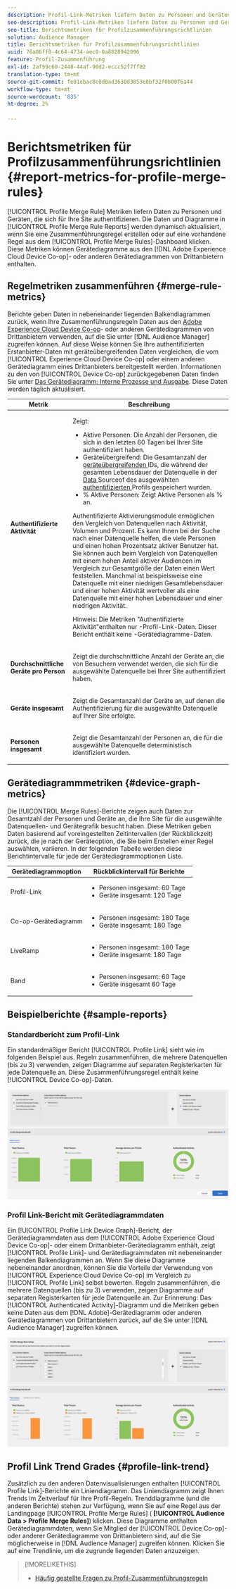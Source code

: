 ```yaml
---
description: Profil-Link-Metriken liefern Daten zu Personen und Geräten, die sich für Ihre Site authentifizieren. Die Daten und Grafiken in Profil Link werden dynamisch aktualisiert, wenn Sie eine Zusammenführungsregel erstellen oder wenn Sie im Dashboard Profil Merge Rules auf eine bestehende Regel klicken. Diese Metriken können Gerätediagramme aus der Adobe Experience Cloud Device Co-op- oder anderen Gerätediagrammquellen von Drittanbietern enthalten.
seo-description: Profil-Link-Metriken liefern Daten zu Personen und Geräten, die sich für Ihre Site authentifizieren. Die Daten und Grafiken in Profil Link werden dynamisch aktualisiert, wenn Sie eine Zusammenführungsregel erstellen oder wenn Sie im Dashboard Profil Merge Rules auf eine bestehende Regel klicken. Diese Metriken können Gerätediagramme aus der Adobe Experience Cloud Device Co-op- oder anderen Gerätediagrammquellen von Drittanbietern enthalten.
seo-title: Berichtsmetriken für Profilzusammenführungsrichtlinien
solution: Audience Manager
title: Berichtsmetriken für Profilzusammenführungsrichtlinien
uuid: 76a86ff0-4c64-4734-aec0-0a8828942096
feature: Profil-Zusammenführung
exl-id: 2af59c60-2448-44af-90d2-eccc52f7ff02
translation-type: tm+mt
source-git-commit: fe01ebac8c0d0ad3630d3853e0bf32f0b00f6a44
workflow-type: tm+mt
source-wordcount: '835'
ht-degree: 2%

---
```


# Berichtsmetriken für Profilzusammenführungsrichtlinien {#report-metrics-for-profile-merge-rules}

[!UICONTROL Profile Merge Rule] Metriken liefern Daten zu Personen und Geräten, die sich für Ihre Site authentifizieren. Die Daten und Diagramme in [!UICONTROL Profile Merge Rule Reports] werden dynamisch aktualisiert, wenn Sie eine Zusammenführungsregel erstellen oder auf eine vorhandene Regel aus dem [!UICONTROL Profile Merge Rules]-Dashboard klicken. Diese Metriken können Gerätediagramme aus den [!DNL Adobe Experience Cloud Device Co-op]- oder anderen Gerätediagrammen von Drittanbietern enthalten.

## Regelmetriken zusammenführen {#merge-rule-metrics}

Berichte geben Daten in nebeneinander liegenden Balkendiagrammen zurück, wenn Ihre Zusammenführungsregeln Daten aus den [Adobe Experience Cloud Device Co-op](https://docs.adobe.com/content/help/en/device-co-op/using/about/overview.html)- oder anderen Gerätediagrammen von Drittanbietern verwenden, auf die Sie unter [!DNL Audience Manager] zugreifen können. Auf diese Weise können Sie Ihre authentifizierten Erstanbieter-Daten mit geräteübergreifenden Daten vergleichen, die vom [!UICONTROL Experience Cloud Device Co-op] oder einem anderen Gerätediagramm eines Drittanbieters bereitgestellt werden. Informationen zu den von [!UICONTROL Device Co-op] zurückgegebenen Daten finden Sie unter [Das Gerätediagramm: Interne Prozesse und Ausgabe](https://docs.adobe.com/content/help/en/device-co-op/using/device-graph/device-graph-overview.html). Diese Daten werden täglich aktualisiert.

<table id="table_A7FB2F9804F84AC8A6DD05C0E6EE7555"> 
 <thead> 
  <tr> 
   <th colname="col1" class="entry"> Metrik </th> 
   <th colname="col2" class="entry"> Beschreibung </th> 
  </tr> 
 </thead>
 <tbody> 
  <tr> 
   <td colname="col1"> <p> <b><span class="wintitle"> Authentifizierte Aktivität</span></b> </p> </td> 
   <td colname="col2"> <p>Zeigt: </p> 
    <ul id="ul_7F7373919A4A49028EF4BF7B28D9F8E9"> 
     <li id="li_FE2F93C496D64ED8928B3E522C9585EA"> <span class="wintitle"> Aktive Personen</span>: Die Anzahl der Personen, die sich in den letzten 60 Tagen bei Ihrer Site authentifiziert haben. </li> 
     <li id="li_60CFD26EE68B442683C0ED5FED1A79C8"> <span class="wintitle"> Geräteübergreifend</span>: Die Gesamtanzahl der  <a href="merge-rules-start.md#create-data-source"> geräteübergreifenden </a> IDs, die während der gesamten Lebensdauer der Datenquelle in der  <a href="https://docs.adobe.com/content/help/en/audience-manager/user-guide/features/data-sources/manage-datasources.html"> Data </a> Sourceof des ausgewählten  <a href="merge-rule-definitions.md"> authentifizierten </a> Profils gespeichert wurden. </li> 
     <li id="li_F2F07B6A326C4A18B79A0CF2C47D9677"> <span class="wintitle"> % Aktive Personen</span>: Zeigt  <span class="wintitle"> Aktive </span> Personen als % an. </li> 
    </ul> <p> <span class="wintitle"> Authentifizierte </span> Aktivierungsmodule ermöglichen den Vergleich von Datenquellen nach Aktivität, Volumen und Prozent. Es kann Ihnen bei der Suche nach einer Datenquelle helfen, die viele Personen und einen hohen Prozentsatz aktiver Benutzer hat. Sie können auch beim Vergleich von Datenquellen mit einem hohen Anteil aktiver Audiencen im Vergleich zur Gesamtgröße der Daten einen Wert feststellen. Manchmal ist beispielsweise eine Datenquelle mit einer niedrigen Gesamtlebensdauer und einer hohen Aktivität wertvoller als eine Datenquelle mit einer hohen Lebensdauer und einer niedrigen Aktivität. </p> <p> <p>Hinweis: Die Metriken <span class="wintitle"> "Authentifizierte Aktivität</span>"enthalten nur <span class="wintitle">-Profil-Link</span>-Daten. Dieser Bericht enthält keine <span class="wintitle">-Gerätediagramme</span>-Daten. </p> </p> </td> 
  </tr> 
  <tr> 
   <td colname="col1"> <p> <b><span class="wintitle"> Durchschnittliche Geräte pro Person</span></b> </p> </td> 
   <td colname="col2"> <p> Zeigt die durchschnittliche Anzahl der Geräte an, die von Besuchern verwendet werden, die sich für die ausgewählte Datenquelle bei Ihrer Site authentifiziert haben. </p> </td> 
  </tr> 
  <tr> 
   <td colname="col1"> <p> <b><span class="wintitle"> Geräte insgesamt</span></b> </p> </td> 
   <td colname="col2"> <p>Zeigt die Gesamtanzahl der Geräte an, auf denen die Authentifizierung für die ausgewählte Datenquelle auf Ihrer Site erfolgte. </p> </td> 
  </tr> 
  <tr> 
   <td colname="col1"> <p> <b><span class="wintitle"> Personen insgesamt</span></b> </p> </td> 
   <td colname="col2"> <p>Zeigt die Gesamtanzahl der Personen an, die für die ausgewählte Datenquelle deterministisch identifiziert wurden. </p> </td> 
  </tr> 
 </tbody> 
</table>

## Gerätediagrammmetriken {#device-graph-metrics}

Die [!UICONTROL Merge Rules]-Berichte zeigen auch Daten zur Gesamtzahl der Personen und Geräte an, die Ihre Site für die ausgewählte Datenquellen- und Gerätegrafik besucht haben. Diese Metriken geben Daten basierend auf voreingestellten Zeitintervallen (der Rückblickzeit) zurück, die je nach der Geräteoption, die Sie beim Erstellen einer Regel auswählen, variieren. In der folgenden Tabelle werden diese Berichtintervalle für jede der Gerätediagrammoptionen Liste.

<table id="table_038983EBC71F4A55BBCA99212AC5DEE6"> 
 <thead> 
  <tr> 
   <th colname="col1" class="entry"> Gerätediagrammoption </th> 
   <th colname="col2" class="entry"> Rückblickintervall für Berichte </th> 
  </tr>
 </thead>
 <tbody> 
  <tr> 
   <td colname="col1"> <p><span class="wintitle"> Profil-Link</span> </p> </td> 
   <td colname="col2"> <p> 
     <ul id="ul_B2FF2341573840549FFB96579F537082"> 
      <li id="li_B37323C2F2434F41B407500AC5C15447">Personen insgesamt: 60 Tage </li> 
      <li id="li_08D911224A60418BBB3CFB4E70CE73D4">Geräte insgesamt: 120 Tage </li> 
     </ul> </p> </td> 
  </tr> 
  <tr> 
   <td colname="col1"> <p><span class="wintitle"> Co-op-Gerätediagramm</span> </p> </td> 
   <td colname="col2"> <p> 
     <ul id="ul_64AD1DD89DF64703B70B973A463BA020"> 
      <li id="li_D7D3A3871F434CBFA71BE8929EB41648">Personen insgesamt: 180 Tage </li> 
      <li id="li_125D387986B2463EB310203CE5857EDA">Geräte insgesamt: 180 Tage </li> 
     </ul> </p> </td> 
  </tr> 
  <tr> 
   <td colname="col1"> <p><span class="wintitle"> LiveRamp</span> </p> </td> 
   <td colname="col2"> <p> 
     <ul id="ul_2772F3AD7E1440789B635794ECDE8DFB"> 
      <li id="li_1432363829D64615B1D349A3722D6268">Personen insgesamt: 180 Tage </li> 
      <li id="li_D5C0E3CE92524B54BBD36C73A326292B">Geräte insgesamt: 180 Tage </li> 
     </ul> </p> </td> 
  </tr> 
  <tr> 
   <td colname="col1"> <p><span class="wintitle"> Band</span> </p> </td> 
   <td colname="col2"> <p> 
     <ul id="ul_274529DB58E6442E95C6AD89BECB1362"> 
      <li id="li_67102211A72A4E47AACFE5E369793C17">Personen insgesamt: 60 Tage </li> 
      <li id="li_3E8F3DA6A7B5487895A626674DA363A5">Geräte insgesamt 60 Tage </li> 
     </ul> </p> </td> 
  </tr> 
 </tbody> 
</table>

## Beispielberichte {#sample-reports}

### Standardbericht zum Profil-Link

Ein standardmäßiger Bericht [!UICONTROL Profile Link] sieht wie im folgenden Beispiel aus. Regeln zusammenführen, die mehrere Datenquellen (bis zu 3) verwenden, zeigen Diagramme auf separaten Registerkarten für jede Datenquelle an. Diese Zusammenführungsregel enthält keine [!UICONTROL Device Co-op]-Daten.

![](assets/profile-link-metrics.png)

### Profil Link-Bericht mit Gerätediagrammdaten

Ein [!UICONTROL Profile Link Device Graph]-Bericht, der Gerätediagrammdaten aus dem [!UICONTROL Adobe Experience Cloud Device Co-op]- oder einem Drittanbieter-Gerätediagramm enthält, zeigt [!UICONTROL Profile Link]- und Gerätediagrammdaten mit nebeneinander liegenden Balkendiagrammen an. Wenn Sie diese Diagramme nebeneinander anordnen, können Sie die Vorteile der Verwendung von [!UICONTROL Experience Cloud Device Co-op] im Vergleich zu [!UICONTROL Profile Link] selbst bewerten. Regeln zusammenführen, die mehrere Datenquellen (bis zu 3) verwenden, zeigen Diagramme auf separaten Registerkarten für jede Datenquelle an. Zur Erinnerung: Das [!UICONTROL Authenticated Activity]-Diagramm und die Metriken geben keine Daten aus dem [!DNL Adobe]-Gerätediagramm oder anderen Gerätediagrammen von Drittanbietern zurück, auf die Sie unter [!DNL Audience Manager] zugreifen können.

![](assets/profile-link-graph.png)

## Profil Link Trend Grades {#profile-link-trend}

Zusätzlich zu den anderen Datenvisualisierungen enthalten [!UICONTROL Profile Link]-Berichte ein Liniendiagramm. Das Liniendiagramm zeigt Ihnen Trends im Zeitverlauf für Ihre Profil-Regeln. Trenddiagramme (und die anderen Berichte) stehen zur Verfügung, wenn Sie auf eine Regel aus der Landingpage [!UICONTROL Profile Merge Rules] ( **[!UICONTROL Audience Data > Profile Merge Rules]**) klicken. Diese Diagramme enthalten Gerätediagrammdaten, wenn Sie Mitglied der [!UICONTROL Device Co-op]- oder anderer Gerätediagramme von Drittanbietern sind, auf die Sie möglicherweise in [!DNL Audience Manager] zugreifen können. Klicken Sie auf eine Trendlinie, um die zugrunde liegenden Daten anzuzeigen.

>[!MORELIKETHIS]
>
>* [Häufig gestellte Fragen zu Profil-Zusammenführungsregeln](../../faq/faq-profile-merge.md)

